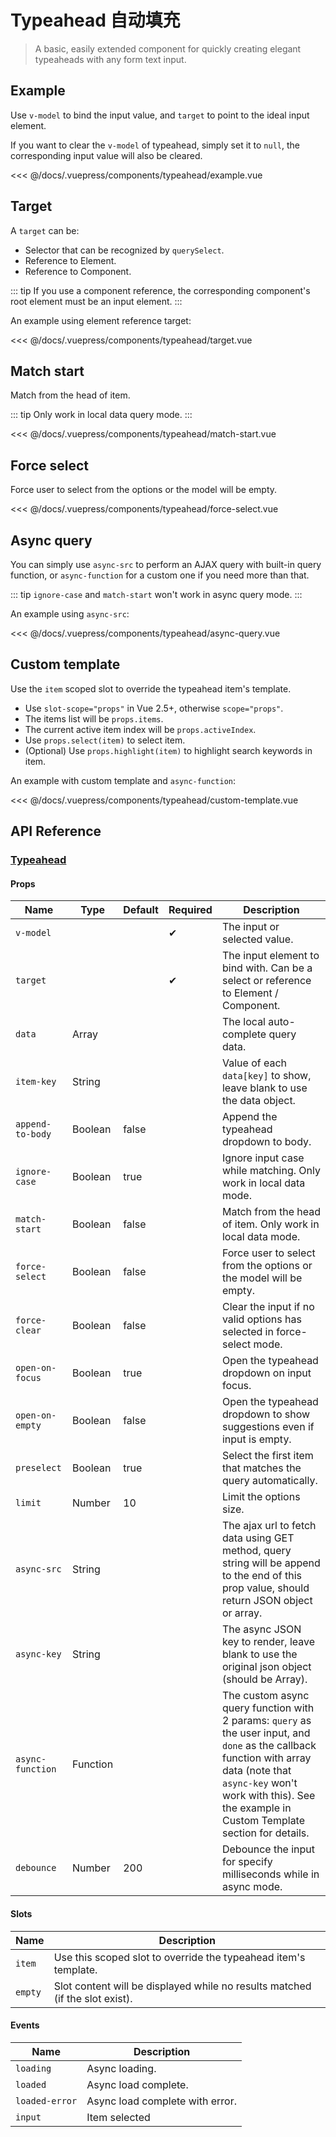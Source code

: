 # Typeahead 自动填充

> A basic, easily extended component for quickly creating elegant typeaheads with any form text input.

## Example

Use `v-model` to bind the input value, and `target` to point to the ideal input element.

If you want to clear the `v-model` of typeahead, simply set it to `null`, the corresponding input value will also be cleared.

<typeahead-example/>

<<< @/docs/.vuepress/components/typeahead/example.vue

## Target

A `target` can be:

* Selector that can be recognized by `querySelect`.
* Reference to Element.
* Reference to Component.

::: tip
If you use a component reference, the corresponding component's root element must be an input element.
:::

An example using element reference target:

<typeahead-target/>

<<< @/docs/.vuepress/components/typeahead/target.vue

## Match start

Match from the head of item.

::: tip
Only work in local data query mode.
:::

<typeahead-match-start/>

<<< @/docs/.vuepress/components/typeahead/match-start.vue

## Force select

Force user to select from the options or the model will be empty.

<typeahead-force-select/>

<<< @/docs/.vuepress/components/typeahead/force-select.vue

## Async query

You can simply use `async-src` to perform an AJAX query with built-in query function, or `async-function` for a custom one if you need more than that.

::: tip
`ignore-case` and `match-start` won't work in async query mode.
:::

An example using `async-src`:

<typeahead-async-query/>

<<< @/docs/.vuepress/components/typeahead/async-query.vue

## Custom template

Use the `item` scoped slot to override the typeahead item's template.

* Use `slot-scope="props"` in Vue 2.5+, otherwise `scope="props"`.
* The items list will be `props.items`.
* The current active item index will be `props.activeIndex`.
* Use `props.select(item)` to select item.
* (Optional) Use `props.highlight(item)` to highlight search keywords in item.

An example with custom template and `async-function`:

<typeahead-custom-template/>

<<< @/docs/.vuepress/components/typeahead/custom-template.vue

## API Reference

### [Typeahead](https://github.com/uiv-lib/uiv/blob/1.x/src/components/typeahead/Typeahead.vue)

#### Props

Name             | Type       | Default  | Required | Description
---------------- | ---------- | -------- | -------- | -----------------------
`v-model`        |            |          | &#10004; | The input or selected value.
`target`         |            |          | &#10004; | The input element to bind with. Can be a select or reference to Element / Component.
`data`           | Array      |          |          | The local auto-complete query data.
`item-key`       | String     |          |          | Value of each `data[key]` to show, leave blank to use the data object.
`append-to-body` | Boolean    | false    |          | Append the typeahead dropdown to body.
`ignore-case`    | Boolean    | true     |          | Ignore input case while matching. Only work in local data mode.
`match-start`    | Boolean    | false    |          | Match from the head of item. Only work in local data mode.
`force-select`   | Boolean    | false    |          | Force user to select from the options or the model will be empty.
`force-clear`    | Boolean    | false    |          | Clear the input if no valid options has selected in force-select mode.
`open-on-focus`  | Boolean    | true     |          | Open the typeahead dropdown on input focus.
`open-on-empty`  | Boolean    | false    |          | Open the typeahead dropdown to show suggestions even if input is empty.
`preselect`      | Boolean    | true     |          | Select the first item that matches the query automatically.
`limit`          | Number     | 10       |          | Limit the options size.
`async-src`      | String     |          |          | The ajax url to fetch data using GET method, query string will be append to the end of this prop value, should return JSON object or array.
`async-key`      | String     |          |          | The async JSON key to render, leave blank to use the original json object (should be Array).
`async-function` | Function   |          |          | The custom async query function with 2 params: `query` as the user input, and `done` as the callback function with array data (note that `async-key` won't work with this). See the example in Custom Template section for details.
`debounce`       | Number     | 200      |          | Debounce the input for specify milliseconds while in async mode.

#### Slots

Name      | Description
--------- | -----------------------
`item`    | Use this scoped slot to override the typeahead item's template.
`empty`   | Slot content will be displayed while no results matched (if the slot exist).

#### Events

Name           | Description
---------      | -----------------------
`loading`      | Async loading.
`loaded`       | Async load complete.
`loaded-error` | Async load complete with error.
`input`        | Item selected
